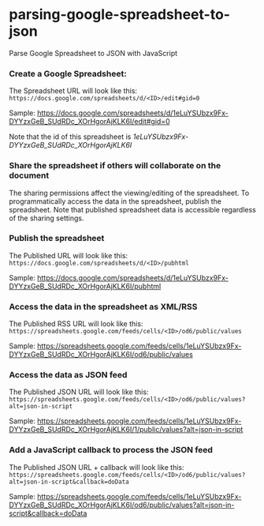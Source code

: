# parsing-google-spreadsheet-to-json
Parse Google Spreadsheet to JSON with JavaScript

### Create a Google Spreadsheet: 

The Spreadsheet URL will look like this: `https://docs.google.com/spreadsheets/d/<ID>/edit#gid=0`

Sample: https://docs.google.com/spreadsheets/d/1eLuYSUbzx9Fx-DYYzxGeB_SUdRDc_XOrHgorAjKLK6I/edit#gid=0

Note that the id of this spreadsheet is *1eLuYSUbzx9Fx-DYYzxGeB_SUdRDc_XOrHgorAjKLK6I*

### Share the spreadsheet if others will collaborate on the document

The sharing permissions affect the viewing/editing of the spreadsheet.  To programmatically access the data in the spreadsheet, publish the spreadsheet.  Note that published spreadsheet data is accessible regardless of the sharing settings.

### Publish the spreadsheet

The Published URL will look like this: `https://docs.google.com/spreadsheets/d/<ID>/pubhtml`

Sample: https://docs.google.com/spreadsheets/d/1eLuYSUbzx9Fx-DYYzxGeB_SUdRDc_XOrHgorAjKLK6I/pubhtml

### Access the data in the spreadsheet as XML/RSS

The Published RSS URL will look like this: `https://spreadsheets.google.com/feeds/cells/<ID>/od6/public/values`

Sample: https://spreadsheets.google.com/feeds/cells/1eLuYSUbzx9Fx-DYYzxGeB_SUdRDc_XOrHgorAjKLK6I/od6/public/values

### Access the data as JSON feed

The Published JSON URL will look like this: `https://spreadsheets.google.com/feeds/cells/<ID>/od6/public/values?alt=json-in-script`

Sample: https://spreadsheets.google.com/feeds/cells/1eLuYSUbzx9Fx-DYYzxGeB_SUdRDc_XOrHgorAjKLK6I/1/public/values?alt=json-in-script

### Add a JavaScript callback to process the JSON feed

The Published JSON URL + callback will look like this: `https://spreadsheets.google.com/feeds/cells/<ID>/od6/public/values?alt=json-in-script&callback=doData`

Sample: https://spreadsheets.google.com/feeds/cells/1eLuYSUbzx9Fx-DYYzxGeB_SUdRDc_XOrHgorAjKLK6I/od6/public/values?alt=json-in-script&callback=doData



